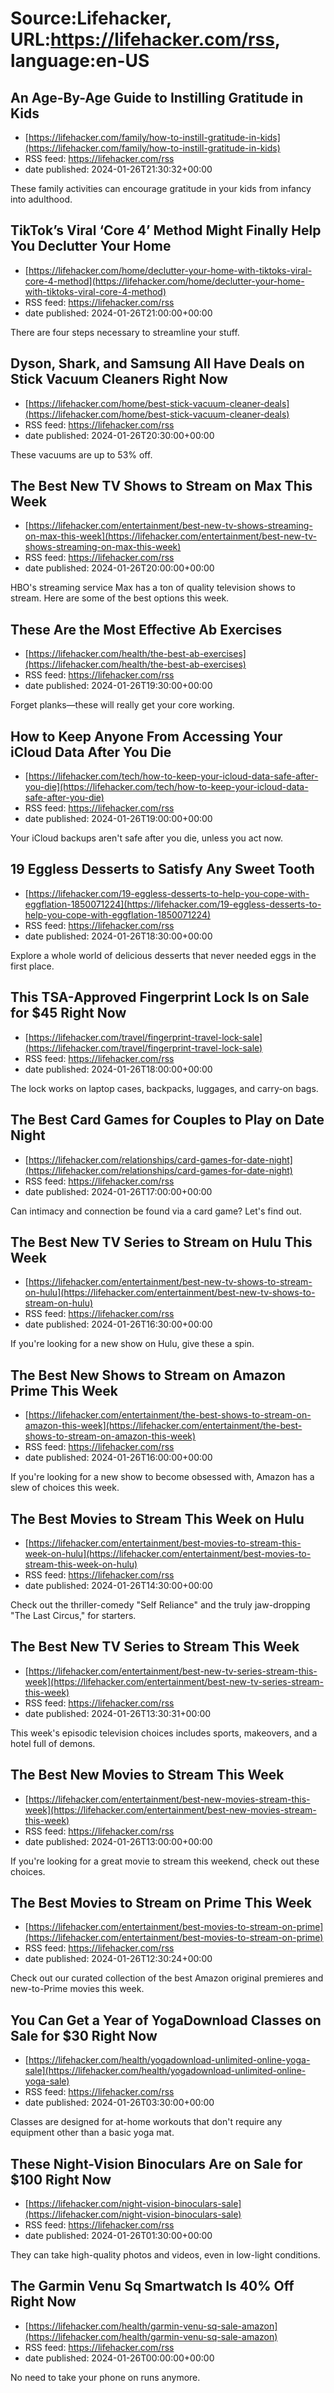 # Source:Lifehacker, URL:https://lifehacker.com/rss, language:en-US

## An Age-By-Age Guide to Instilling Gratitude in Kids
 - [https://lifehacker.com/family/how-to-instill-gratitude-in-kids](https://lifehacker.com/family/how-to-instill-gratitude-in-kids)
 - RSS feed: https://lifehacker.com/rss
 - date published: 2024-01-26T21:30:32+00:00

These family activities can encourage gratitude in your kids from infancy into adulthood.

## TikTok’s Viral ‘Core 4’ Method Might Finally Help You Declutter Your Home
 - [https://lifehacker.com/home/declutter-your-home-with-tiktoks-viral-core-4-method](https://lifehacker.com/home/declutter-your-home-with-tiktoks-viral-core-4-method)
 - RSS feed: https://lifehacker.com/rss
 - date published: 2024-01-26T21:00:00+00:00

There are four steps necessary to streamline your stuff.

## Dyson, Shark, and Samsung All Have Deals on Stick Vacuum Cleaners Right Now
 - [https://lifehacker.com/home/best-stick-vacuum-cleaner-deals](https://lifehacker.com/home/best-stick-vacuum-cleaner-deals)
 - RSS feed: https://lifehacker.com/rss
 - date published: 2024-01-26T20:30:00+00:00

These vacuums are up to 53% off.

## The Best New TV Shows to Stream on Max This Week
 - [https://lifehacker.com/entertainment/best-new-tv-shows-streaming-on-max-this-week](https://lifehacker.com/entertainment/best-new-tv-shows-streaming-on-max-this-week)
 - RSS feed: https://lifehacker.com/rss
 - date published: 2024-01-26T20:00:00+00:00

HBO's streaming service Max has a ton of quality television shows to stream. Here are some of the best options this week.

## These Are the Most Effective Ab Exercises
 - [https://lifehacker.com/health/the-best-ab-exercises](https://lifehacker.com/health/the-best-ab-exercises)
 - RSS feed: https://lifehacker.com/rss
 - date published: 2024-01-26T19:30:00+00:00

Forget planks—these will really get your core working.

## How to Keep Anyone From Accessing Your iCloud Data After You Die
 - [https://lifehacker.com/tech/how-to-keep-your-icloud-data-safe-after-you-die](https://lifehacker.com/tech/how-to-keep-your-icloud-data-safe-after-you-die)
 - RSS feed: https://lifehacker.com/rss
 - date published: 2024-01-26T19:00:00+00:00

Your iCloud backups aren't safe after you die, unless you act now.

## 19 Eggless Desserts to Satisfy Any Sweet Tooth
 - [https://lifehacker.com/19-eggless-desserts-to-help-you-cope-with-eggflation-1850071224](https://lifehacker.com/19-eggless-desserts-to-help-you-cope-with-eggflation-1850071224)
 - RSS feed: https://lifehacker.com/rss
 - date published: 2024-01-26T18:30:00+00:00

Explore a whole world of delicious desserts that never needed eggs in the first place.

## This TSA-Approved Fingerprint Lock Is on Sale for $45 Right Now
 - [https://lifehacker.com/travel/fingerprint-travel-lock-sale](https://lifehacker.com/travel/fingerprint-travel-lock-sale)
 - RSS feed: https://lifehacker.com/rss
 - date published: 2024-01-26T18:00:00+00:00

The lock works on laptop cases, backpacks, luggages, and carry-on bags.

## The Best Card Games for Couples to Play on Date Night
 - [https://lifehacker.com/relationships/card-games-for-date-night](https://lifehacker.com/relationships/card-games-for-date-night)
 - RSS feed: https://lifehacker.com/rss
 - date published: 2024-01-26T17:00:00+00:00

Can intimacy and connection be found via a card game? Let's find out.

## The Best New TV Series to Stream on Hulu This Week
 - [https://lifehacker.com/entertainment/best-new-tv-shows-to-stream-on-hulu](https://lifehacker.com/entertainment/best-new-tv-shows-to-stream-on-hulu)
 - RSS feed: https://lifehacker.com/rss
 - date published: 2024-01-26T16:30:00+00:00

If you're looking for a new show on Hulu, give these a spin.

## The Best New Shows to Stream on Amazon Prime This Week
 - [https://lifehacker.com/entertainment/the-best-shows-to-stream-on-amazon-this-week](https://lifehacker.com/entertainment/the-best-shows-to-stream-on-amazon-this-week)
 - RSS feed: https://lifehacker.com/rss
 - date published: 2024-01-26T16:00:00+00:00

If you're looking for a new show to become obsessed with, Amazon has a slew of choices this week.

## The Best Movies to Stream This Week on Hulu
 - [https://lifehacker.com/entertainment/best-movies-to-stream-this-week-on-hulu](https://lifehacker.com/entertainment/best-movies-to-stream-this-week-on-hulu)
 - RSS feed: https://lifehacker.com/rss
 - date published: 2024-01-26T14:30:00+00:00

Check out the thriller-comedy "Self Reliance" and the truly jaw-dropping "The Last Circus," for starters.

## The Best New TV Series to Stream This Week
 - [https://lifehacker.com/entertainment/best-new-tv-series-stream-this-week](https://lifehacker.com/entertainment/best-new-tv-series-stream-this-week)
 - RSS feed: https://lifehacker.com/rss
 - date published: 2024-01-26T13:30:31+00:00

This week's episodic television choices includes sports, makeovers, and a hotel full of demons.

## The Best New Movies to Stream This Week
 - [https://lifehacker.com/entertainment/best-new-movies-stream-this-week](https://lifehacker.com/entertainment/best-new-movies-stream-this-week)
 - RSS feed: https://lifehacker.com/rss
 - date published: 2024-01-26T13:00:00+00:00

If you're looking for a great movie to stream this weekend, check out these choices.

## The Best Movies to Stream on Prime This Week
 - [https://lifehacker.com/entertainment/best-movies-to-stream-on-prime](https://lifehacker.com/entertainment/best-movies-to-stream-on-prime)
 - RSS feed: https://lifehacker.com/rss
 - date published: 2024-01-26T12:30:24+00:00

Check out our curated collection of the best Amazon original premieres and new-to-Prime movies this week.

## You Can Get a Year of YogaDownload Classes on Sale for $30 Right Now
 - [https://lifehacker.com/health/yogadownload-unlimited-online-yoga-sale](https://lifehacker.com/health/yogadownload-unlimited-online-yoga-sale)
 - RSS feed: https://lifehacker.com/rss
 - date published: 2024-01-26T03:30:00+00:00

Classes are designed for at-home workouts that don't require any equipment other than a basic yoga mat.

## These Night-Vision Binoculars Are on Sale for $100 Right Now
 - [https://lifehacker.com/night-vision-binoculars-sale](https://lifehacker.com/night-vision-binoculars-sale)
 - RSS feed: https://lifehacker.com/rss
 - date published: 2024-01-26T01:30:00+00:00

They can take high-quality photos and videos, even in low-light conditions.

## The Garmin Venu Sq Smartwatch Is 40% Off Right Now
 - [https://lifehacker.com/health/garmin-venu-sq-sale-amazon](https://lifehacker.com/health/garmin-venu-sq-sale-amazon)
 - RSS feed: https://lifehacker.com/rss
 - date published: 2024-01-26T00:00:00+00:00

No need to take your phone on runs anymore.

